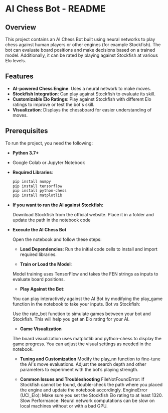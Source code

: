 # AI Chess Bot - README

## Overview
This project contains an AI Chess Bot built using neural networks to play chess against human players or other engines (for example Stockfish). The bot can evaluate board positions and make decisions based on a trained model. Additionally, it can be rated by playing against Stockfish at various Elo levels.

## Features
- **AI-powered Chess Engine**: Uses a neural network to make moves.
- **Stockfish Integration**: Can play against Stockfish to evaluate its skill.
- **Customizable Elo Ratings**: Play against Stockfish with different Elo ratings to improve or test the bot's skill.
- **Visualization**: Displays the chessboard for easier understanding of moves.

## Prerequisites
To run the project, you need the following:
- **Python 3.7+**
- Google Colab or Jupyter Notebook
- **Required Libraries**:
  ```bash
  pip install numpy
  pip install tensorflow
  pip install python-chess
  pip install matplotlib

- **If you want to run the AI against Stockfish:**

    Download Stockfish from the official website.
    Place it in a folder and update the path in the notebook code
    
- **Execute the AI Chess Bot**

    Open the notebook and follow these steps:

    - **Load Dependencies**: Run the initial code cells to install and import required libraries.

    - **Train or Load the Model**: 

    Model training uses TensorFlow and takes the FEN strings as inputs to evaluate board positions.

    - **Play Against the Bot:**

    You can play interactively against the AI Bot by modifying the play_game function in the notebook to take your inputs.
    Bot vs Stockfish:

    Use the rate_bot function to simulate games between your bot and Stockfish. This will help you get an Elo rating for your AI.

    - **Game Visualization**

    The board visualization uses matplotlib and python-chess to display the game progress. You can adjust the visual settings as needed in the notebook.

    - **Tuning and Customization**
    Modify the play_nn function to fine-tune the AI's move evaluations.
    Adjust the search depth and other parameters to experiment with the bot’s playing strength.

    - **Common Issues and Troubleshooting**
    FileNotFoundError: If Stockfish cannot be found, double-check the path where you placed the engine and update the notebook accordingly.
    EngineError (UCI_Elo): Make sure you set the Stockfish Elo rating to at least 1320.
    Slow Performance: Neural network computations can be slow on local machines without or with a bad GPU.
